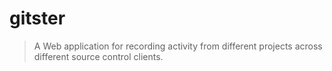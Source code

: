 # gitster
> A Web application for recording activity from different projects across different source control clients. 

